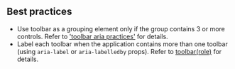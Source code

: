 ## Best practices

- Use toolbar as a grouping element only if the group contains 3 or more controls. Refer to ['toolbar aria practices'](https://www.w3.org/TR/wai-aria-practices-1.2/#toolbar) for details.
- Label each toolbar when the application contains more than one toolbar (using `aria-label` or `aria-labelledby` props). Refer to [toolbar(role)](https://www.w3.org/WAI/PF/aria/roles#toolbar) for details.
